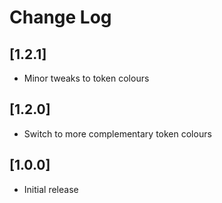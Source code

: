 # Change Log

## [1.2.1]
- Minor tweaks to token colours

## [1.2.0]
- Switch to more complementary token colours

## [1.0.0]
- Initial release
